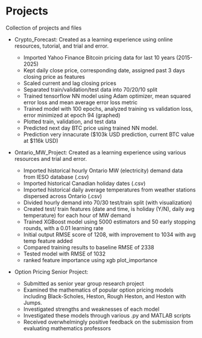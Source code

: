 # Projects
Collection of projects and files

* Crypto_Forecast: Created as a learning experience using online resources, tutorial, and trial and error.
  - Imported Yahoo Finance Bitcoin pricing data for last 10 years (2015-2025)
  - Kept daily close price, corresponding date, assigned past 3 days closing price as features
  - Scaled current and lag closing prices
  - Separated train/validation/test data into 70/20/10 split
  - Trained tensorflow NN model using Adam optimizer, mean squared error loss and mean average error loss metric
  - Trained model with 100 epochs, analyzed training vs validation loss, error minimized at epoch 94 (graphed)
  - Plotted train, validation, and test data
  - Predicted next day BTC price using trained NN model.
  - Prediction very innacurate ($103k USD prediction, current BTC value at $116k USD)

* Ontario_MW_Project: Created as a learning experience using various resources and trial and error. 
  - Imported historical hourly Ontario MW (electricity) demand data from IESO database (.csv)
  - Imported historical Canadian holiday dates (.csv)
  - Imported historical daily average temperatures from weather stations dispersed across Ontario (.csv)
  - Divided hourly demand into 70/30 test/train split (with visualization)
  - Created test/ train features (date and time, is holiday (Y/N), daily avg temperature) for each hour of MW demand
  - Trained XGBoost model using 5000 estimators and 50 early stopping rounds, with a 0.01 learning rate
  - Initial output RMSE score of 1208, with improvement to 1034 with avg temp feature added
  - Compared training results to baseline RMSE of 2338
  - Tested model with RMSE of 1032
  - ranked feature importance using xgb plot_importance

* Option Pricing Senior Project:
  - Submitted as senior year group research project
  - Examined the mathematics of popular option pricing models including Black-Scholes, Heston, Rough Heston, and Heston with Jumps.
  - Investigated strengths and weaknesses of each model
  - Investigated these models through various .py and MATLAB scripts
  - Received overwhelmingly positive feedback on the submission from evaluating mathematics professors

